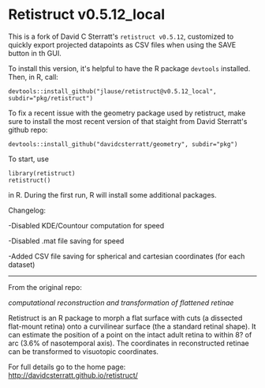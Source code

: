 Retistruct v0.5.12_local 
==========

This is a fork of David C Sterratt's `retistruct v0.5.12`, customized to quickly export projected datapoints as CSV files when using the SAVE button in th GUI.

To install this version, it's helpful to have the R package `devtools` installed. Then, in R, call:

```
devtools::install_github("jlause/retistruct@v0.5.12_local", subdir="pkg/retistruct")
```


To fix a recent issue with the geometry package used by retistruct, make sure to install the most recent version of that staight from David Sterratt's github repo:
```
devtools::install_github("davidcsterratt/geometry", subdir="pkg")
```

To start, use

```
library(retistruct)
retistruct()
```

in R. During the first run, R will install some additional packages.


Changelog:

-Disabled KDE/Countour computation for speed

-Disabled .mat file saving for speed

-Added CSV file saving for spherical and cartesian coordinates (for each dataset)

---

From the original repo:

_computational reconstruction and transformation of flattened retinae_

Retistruct is an R package to morph a flat surface with cuts (a
dissected flat-mount retina) onto a curvilinear surface (the a
standard retinal shape). It can estimate the position of a point on
the intact adult retina to within 8? of arc (3.6% of nasotemporal
axis). The coordinates in reconstructed retinae can be transformed to
visuotopic coordinates.

For full details go to the home page: http://davidcsterratt.github.io/retistruct/
